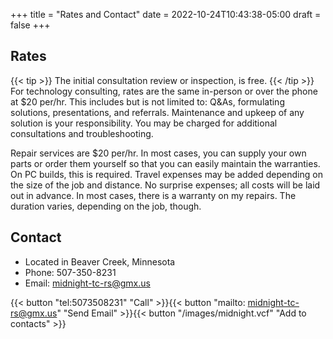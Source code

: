 +++
title = "Rates and Contact"
date = 2022-10-24T10:43:38-05:00
draft = false
+++

## Rates

{{< tip >}}
The initial consultation review or inspection, is free.
{{< /tip >}}
For technology consulting, rates are the same in-person or over the phone at $20 per/hr. This includes but is not limited to: Q&As, formulating solutions, presentations, and referrals. Maintenance and upkeep of any solution is your responsibility. You may be charged for additional consultations and troubleshooting.

Repair services are $20 per/hr. In most cases, you can supply your own parts or order them yourself so that you can easily maintain the warranties. On PC builds, this is required. Travel expenses may be added depending on the size of the job and distance. No surprise expenses; all costs will be laid out in advance. In most cases, there is a warranty on my repairs. The duration varies, depending on the job, though.

## Contact

- Located in Beaver Creek, Minnesota
- Phone: 507-350-8231
- Email: midnight-tc-rs@gmx.us

{{< button "tel:5073508231" "Call" >}}{{< button "mailto: midnight-tc-rs@gmx.us" "Send Email" >}}{{< button "/images/midnight.vcf" "Add to contacts" >}}
